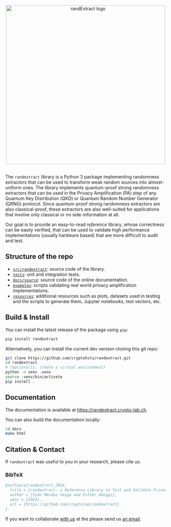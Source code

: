 <div align="center">
<picture>
  <source srcset="logo/logo-dark-mode.png" media="(prefers-color-scheme: dark)">
  <img width=500px alt="randExtract logo" src="logo/logo-light-mode.png">
</picture>
</div>
<br>

The `randextract` library is a Python 3 package implementing randomness extractors that can be used to transform
weak random sources into almost-uniform ones. The library implements quantum-proof strong randomness extractors that can
be used in the Privacy Amplification (PA) step of any Quantum Key Distribution (QKD) or Quantum Random Number Generator
(QRNG) protocol. Since quantum-proof strong randomness extractors are also classical-proof, these extractors are also
well-suited for applications that involve only classical or no side-information at all.

Our goal is to provide an easy-to-read *reference* library, whose correctness can be easily verified, that can be used
to validate high performance implementations (usually hardware based) that are more difficult to audit and test.

## Structure of the repo

* [`src/randextract`](src/randextract): source code of the library.
* [`tests`](tests): unit and integration tests.
* [`docs/source`](docs/source): source code of the online documentation.
* [`examples`](examples): scripts validating real world privacy amplification implementations.
* [`resources`](resources): additional resources such as plots, datasets used in testing and the scripts to generate them,
Jupyter notebooks, test vectors, etc.

## Build & Install
You can install the latest release of the package using `pip`:

```bash
pip install randextract
```

Alternatively, you can install the current dev version cloning this git repo:
```bash
git clone https://github.com/cryptohslu/randextract.git
cd randextract
# (Optionally, create a virtual environment)
python -m venv .venv
source .venv/bin/activate
pip install .
```

## Documentation
The documentation is available at https://randextract.crypto-lab.ch.

You can also build the documentation locally:
```bash
cd docs
make html
```

## Citation & Contact
If `randextract` was useful to you in your research, please cite us.

### BibTeX

```bibtex
@software{randextract_2024,
  title = {randextract: a Reference Library to Test and Validate Privacy Amplification Implementations},
  author = {Iyán Méndez Veiga and Esther Hänggi},
  year = {2024},
  url = {https://github.com/cryptolab/randextract},
}
```

If you want to collaborate [with us](https://www.hslu.ch/en/lucerne-school-of-information-technology/research/labs/applied-cyber-security/)
at the please send us [an email](mailto:iyan.mendezveiga@hslu.ch).